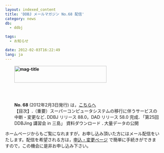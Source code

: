 ```yaml
---
layout: indexed_content
title: 'DDBJ メールマガジン No.68 配信'
category: news
db:
  - ddbj

tags:
  - お知らせ

date: 2012-02-03T16:22:49
lang: ja
---
```


<p style="padding-left: 30px;"><strong><img src="{{ site.baseurl }}/assets/images/news/mag-title5.gif" title="mag-title" width="300" height="55"></strong></p><br><br>

<p style="padding-left: 30px;"><strong>No. 68</strong> (2012年2月3日発行) は，<a href="/files/pdf/activities/No68.pdf">こちらへ</a><br>【目次】<img src="{{ site.baseurl }}/assets/images/news/arrow_l_01.gif" title="arrow_l_01" width="4" height="8">（重要）スーパーコンピュータシステムの移行に伴うサービスの中断・変更など<img src="{{ site.baseurl }}/assets/images/news/arrow_l_01.gif" title="arrow_l_01" width="4" height="8"> DDBJ リリース 88.0，DAD リリース 58.0 完成<img src="{{ site.baseurl }}/assets/images/news/arrow_l_01.gif" title="arrow_l_01" width="4" height="8"> 「第25回 DDBJing 講習会 in 三島」 資料ダウンロード <img src="{{ site.baseurl }}/assets/images/news/arrow_l_01.gif" title="arrow_l_01" width="4" height="8"> 大量データの公開 </p>ホームページからもご覧になれますが，お申し込み頂いた方にはメール配信をいたします。配信を希望される方は，<a href="/subscribe-ddbj.html">申込・変更ページ</a> で簡単に手続きができますので，この機会に是非お申し込み下さい。
